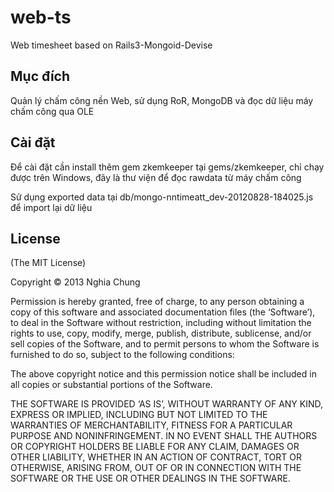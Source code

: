 web-ts
======

Web timesheet based on Rails3-Mongoid-Devise

## Mục đích 
Quản lý chấm công nền Web, sử dụng RoR, MongoDB và đọc dữ liệu máy chấm công qua OLE

## Cài đặt
Để cài đặt cần install thêm gem zkemkeeper tại gems/zkemkeeper, chỉ chạy được trên Windows, đây là thư viện để đọc rawdata từ máy chấm công

Sử dụng exported data tại db/mongo-nntimeatt_dev-20120828-184025.js để import lại dữ liệu

## License 
(The MIT License)

Copyright © 2013 Nghia Chung

Permission is hereby granted, free of charge, to any person obtaining a copy of this software and associated documentation files (the ‘Software’), to deal in the Software without restriction, including without limitation the rights to use, copy, modify, merge, publish, distribute, sublicense, and/or sell copies of the Software, and to permit persons to whom the Software is furnished to do so, subject to the following conditions:

The above copyright notice and this permission notice shall be included in all copies or substantial portions of the Software.

THE SOFTWARE IS PROVIDED ‘AS IS’, WITHOUT WARRANTY OF ANY KIND, EXPRESS OR IMPLIED, INCLUDING BUT NOT LIMITED TO THE WARRANTIES OF MERCHANTABILITY, FITNESS FOR A PARTICULAR PURPOSE AND NONINFRINGEMENT. IN NO EVENT SHALL THE AUTHORS OR COPYRIGHT HOLDERS BE LIABLE FOR ANY CLAIM, DAMAGES OR OTHER LIABILITY, WHETHER IN AN ACTION OF CONTRACT, TORT OR OTHERWISE, ARISING FROM, OUT OF OR IN CONNECTION WITH THE SOFTWARE OR THE USE OR OTHER DEALINGS IN THE SOFTWARE.
